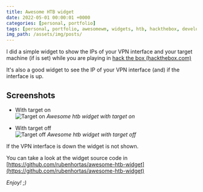 ```yaml
---
title: Awesome HTB widget
date: 2022-05-01 00:00:01 +0000
categories: [personal, portfolio]
tags: [personal, portfolio, awesomewm, widgets, htb, hackthebox, developments]
img_path: /assets/img/posts/
---
```


I did a simple widget to show the IPs of your VPN interface and your target machine (if is set) while you are playing in  [hack the box (hackthebox.com)](https://app.hackthebox.com/)  

It's also a good widget to see the IP of your VPN interface (and) if the interface is up.

## Screenshots
- With target on  
![Target on](awesome-htb-widget-target_on_screenshot.jpg)
_Awesome htb widget with target on_

- With target off  
![Target off](awesome-htb-widget-target_off_screenshot.jpg)
_Awesome htb widget with target off_

If the VPN interface is down the widget is not shown.

You can take a look at the widget source code in [https://github.com/rubenhortas/awesome-htb-widget](https://github.com/rubenhortas/awesome-htb-widget)

_Enjoy! ;)_
